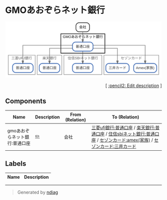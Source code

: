 # GMOあおぞらネット銀行

![view](node-gmoあおぞらネット銀行.svg)



<p align="right">
  [ <a href="../ndiag.descriptions/_node-gmoあおぞらネット銀行.md">:pencil2: Edit description</a> ]
</p>

## Components

| Name | Description | From (Relation) | To (Relation) |
| --- | --- | --- | --- |
| gmoあおぞらネット銀行:普通口座 |  <a href="../ndiag.descriptions/_component-gmoあおぞらネット銀行_普通口座.md">:pencil2:</a> | 会社 | [三菱ufj銀行:普通口座](node-三菱ufj銀行.md) / [楽天銀行:普通口座](node-楽天銀行.md) / [住信sbiネット銀行:普通口座](node-住信sbiネット銀行.md) / [セゾンカード:amex(家族)](node-セゾンカード.md) / [セゾンカード:三井カード](node-セゾンカード.md) |

## Labels

| Name | Description |
| --- | --- |

---

> Generated by [ndiag](https://github.com/k1LoW/ndiag)
